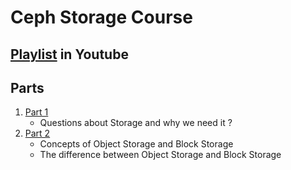 # Ceph Storage Course 

## [Playlist](https://www.youtube.com/playlist?list=PLRMCwJJwWR1DhlYbrvwXCXbudzfxseo7E) in Youtube 

## Parts 

1. [Part 1](https://youtu.be/nfRwaXDwCiU?list=PLRMCwJJwWR1DhlYbrvwXCXbudzfxseo7E)
   - Questions about Storage and why we need it ? 
2. [Part 2](https://youtu.be/acKO8a6DwIk?list=PLRMCwJJwWR1DhlYbrvwXCXbudzfxseo7E)
   - Concepts of Object Storage and Block Storage 
   - The difference between Object Storage and Block Storage
